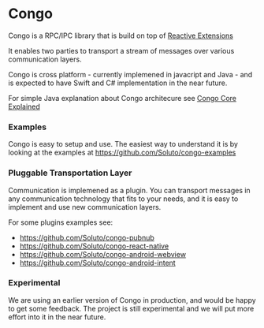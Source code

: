 # Congo

Congo is a RPC/IPC library that is build on top of [Reactive Extensions](http://reactivex.io/) 

It enables two parties to transport a stream of messages over various communication layers.

Congo is cross platform - currently implemened in javacript and Java - and is expected to have Swift and C# implementation in the near future.

For simple Java explanation about Congo architecure see [Congo Core Explained](https://github.com/Soluto/congo-core/tree/master/congo-core-java)

### Examples
Congo is easy to setup and use. The easiest way to understand it is by looking at the examples at https://github.com/Soluto/congo-examples

### Pluggable Transportation Layer
Communication is implemened as a plugin. You can transport messages in any communication technology that fits to your needs, and it is easy to implement and use new communication layers.

For some plugins examples see:
 - https://github.com/Soluto/congo-pubnub
 - https://github.com/Soluto/congo-react-native
 - https://github.com/Soluto/congo-android-webview
 - https://github.com/Soluto/congo-android-intent

### Experimental
We are using an earlier version of Congo in production, and would be happy to get some feedback. The project is still experimental and we will put more effort into it in the near future.
